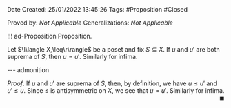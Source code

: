 <br />
<br />

Date Created: 25/01/2022 13:45:26
Tags: #Proposition #Closed 

Proved by: _Not Applicable_
Generalizations: _Not Applicable_

!!! ad-Proposition Proposition.

Let $\l\langle X,\leq\r\rangle$ be a poset and fix $S\subseteq X$. If $u$ and $u'$ are both suprema of $S$, then $u=u'$. Similarly for infima.

--- admonition

_Proof_. If $u$ and $u'$ are suprema of $S$, then, by definition, we have $u\leq u'$ and $u'\leq u$. Since $\leq$ is antisymmetric on $X$, we see that $u=u'$. Similarly for infima.<span style="float:right;">$\blacksquare$</span>
